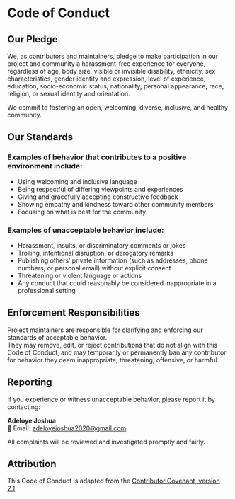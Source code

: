 # Code of Conduct

## Our Pledge
We, as contributors and maintainers, pledge to make participation in our project and community a harassment-free experience for everyone, regardless of age, body size, visible or invisible disability, ethnicity, sex characteristics, gender identity and expression, level of experience, education, socio-economic status, nationality, personal appearance, race, religion, or sexual identity and orientation.

We commit to fostering an open, welcoming, diverse, inclusive, and healthy community.

## Our Standards

### Examples of behavior that contributes to a positive environment include:
- Using welcoming and inclusive language
- Being respectful of differing viewpoints and experiences
- Giving and gracefully accepting constructive feedback
- Showing empathy and kindness toward other community members
- Focusing on what is best for the community

### Examples of unacceptable behavior include:
- Harassment, insults, or discriminatory comments or jokes
- Trolling, intentional disruption, or derogatory remarks
- Publishing others’ private information (such as addresses, phone numbers, or personal email) without explicit consent
- Threatening or violent language or actions
- Any conduct that could reasonably be considered inappropriate in a professional setting

## Enforcement Responsibilities
Project maintainers are responsible for clarifying and enforcing our standards of acceptable behavior.  
They may remove, edit, or reject contributions that do not align with this Code of Conduct, and may temporarily or permanently ban any contributor for behavior they deem inappropriate, threatening, offensive, or harmful.

## Reporting
If you experience or witness unacceptable behavior, please report it by contacting:

**Adeloye Joshua**  
📧 Email: [adeloyejoshua2020@gmail.com](mailto:adeloyejoshua2020@gmail.com)

All complaints will be reviewed and investigated promptly and fairly.

## Attribution
This Code of Conduct is adapted from the [Contributor Covenant, version 2.1](https://www.contributor-covenant.org/version/2/1/code_of_conduct/).